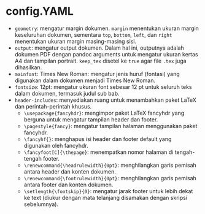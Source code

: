 # config.YAML

- `geometry`: mengatur margin dokumen. `margin` menentukan ukuran margin keseluruhan dokumen, sementara `top`, `bottom`, `left`, dan `right` menentukan ukuran margin masing-masing sisi.
- `output`: mengatur output dokumen. Dalam hal ini, outputnya adalah dokumen PDF dengan pandoc arguments untuk mengatur ukuran kertas A4 dan tampilan portrait. `keep_tex` disetel ke `true` agar file `.tex` juga dihasilkan.
- `mainfont`: Times New Roman: mengatur jenis huruf (fontasi) yang digunakan dalam dokumen menjadi Times New Roman.
- `fontsize`: 12pt: mengatur ukuran font sebesar 12 pt untuk seluruh teks dalam dokumen, termasuk judul sub bab.
- `header-includes`: menyediakan ruang untuk menambahkan paket LaTeX dan perintah-perintah khusus.
  - `\usepackage{fancyhdr}`: mengimpor paket LaTeX fancyhdr yang berguna untuk mengatur tampilan header dan footer.
  - `\pagestyle{fancy}`: mengatur tampilan halaman menggunakan paket fancyhdr.
  - `\fancyhf{}`: menghapus isi header dan footer default yang digunakan oleh fancyhdr.
  - `\fancyfoot[C]{\thepage}`: menempatkan nomor halaman di tengah-tengah footer.
  - `\renewcommand{\headrulewidth}{0pt}`: menghilangkan garis pemisah antara header dan konten dokumen.
  - `\renewcommand{\footrulewidth}{0pt}`: menghilangkan garis pemisah antara footer dan konten dokumen.
  - `\setlength{\footskip}{0}`: mengatur jarak footer untuk lebih dekat ke text (diukur dengan mata telanjang disamakan dengan skripsi sebelumnya).

